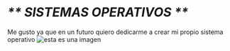 #  _** SISTEMAS OPERATIVOS **_
Me gusto ya que en un futuro quiero dedicarme a crear mi propio sistema operativo
![esta es una imagen](https://concepto.de/wp-content/uploads/2018/02/sistema-operativo-windows-e1592788622900.jpg)

